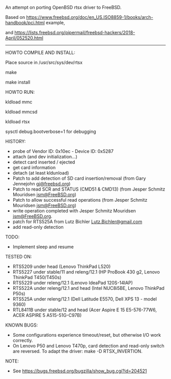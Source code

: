 
An attempt on porting OpenBSD rtsx driver to FreeBSD.

Based on https://www.freebsd.org/doc/en_US.ISO8859-1/books/arch-handbook/pci.html example,

and https://lists.freebsd.org/pipermail/freebsd-hackers/2018-April/052520.html

--------------------------------------------------------------------------

HOWTO COMPILE AND INSTALL:

Place source in /usr/src/sys/dev/rtsx

make

make install

HOWTO RUN:

kldload mmc

kldload mmcsd

kldload rtsx

sysctl debug.bootverbose=1 for debugging

HISTORY:

 - probe of Vendor ID: 0x10ec - Device ID: 0x5287
 - attach (and dev initialization...)
 - detect card inserted / ejected
 - get card information
 - detach (at least kldunload)
 - Patch to add detection of SD card insertion/removal (from Gary Jennejohn <gj@freebsd.org>)
 - Patch to read SCR and STATUS (CMD51 & CMD13) (from Jesper Schmitz Mouridsen <jsm@FreeBSD.org>)
 - Patch to allow successful read operations (from Jesper Schmitz Mouridsen <jsm@FreeBSD.org>)
 - write operation completed with Jesper Schmitz Mouridsen <jsm@FreeBSD.org>.
 - patch for RTS525A from Lutz Bichler <Lutz.Bichler@gmail.com>
 - add read-only detection

TODO:

 - Implement sleep and resume

TESTED ON:

 - RTS5209 under head (Lenovo ThinkPad L520)
 - RTS5227 under stable/11 and releng/12.1
   (HP ProBook 430 g2, Lenovo ThinkPad T450/T450s)
 - RTS5229 under releng/12.1 (Lenovo IdeaPad 120S-14IAP)
 - RTS522A under releng/12.1 and head (Intel NUC8i5BE, Lenovo ThinkPad P50s)
 - RTS525A under releng/12.1 (Dell Latitude E5570, Dell XPS 13 - model 9360)
 - RTL8411B under stable/12 and head
   (Acer Aspire E 15 E5-576-77W6, ACER ASPIRE 5 A515-51G-C97B)

KNOWN BUGS:

 - Some configurations experience timeout/reset, but otherwise I/O work correctly.
 - On Lenovo P50 and Lenovo T470p, card detection and read-only switch are reversed.
   To adapt the driver: make -D RTSX_INVERTION.

NOTE:
 
 - See https://bugs.freebsd.org/bugzilla/show_bug.cgi?id=204521
